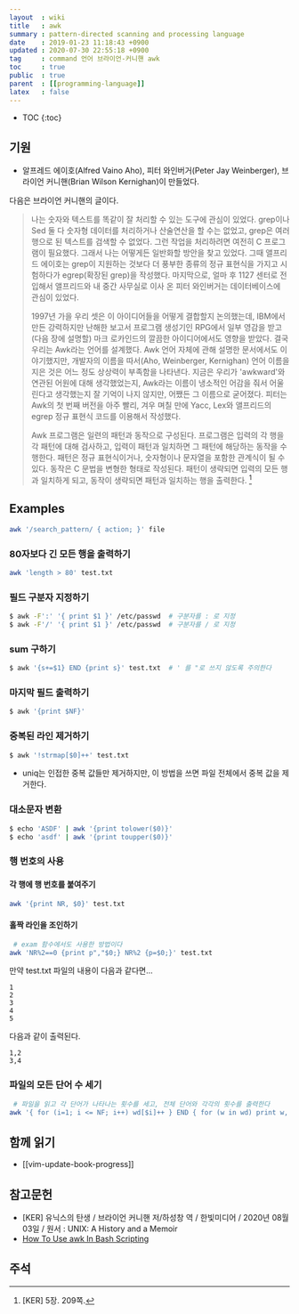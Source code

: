 ```yaml
---
layout  : wiki
title   : awk
summary : pattern-directed scanning and processing language
date    : 2019-01-23 11:18:43 +0900
updated : 2020-07-30 22:55:18 +0900
tag     : command 언어 브라이언-커니핸 awk
toc     : true
public  : true
parent  : [[programming-language]]
latex   : false
---
```

* TOC
{:toc}

## 기원

- 알프레드 에이호(Alfred Vaino Aho), 피터 와인버거(Peter Jay Weinberger), 브라이언 커니핸(Brian Wilson Kernighan)이 만들었다.

다음은 브라이언 커니핸의 글이다.

> 나는 숫자와 텍스트를 똑같이 잘 처리할 수 있는 도구에 관심이 있었다.
grep이나 Sed 둘 다 숫자형 데이터를 처리하거나 산술연산을 할 수는 없었고, grep은 여러 행으로 된 텍스트를 검색할 수 없었다.
그런 작업을 처리하려면 여전히 C 프로그램이 필요했다.
그래서 나는 어떻게든 일반화할 방안을 찾고 있었다.
그때 앨프리드 에이호는 grep이 지원하는 것보다 더 풍부한 종류의 정규 표현식을 가지고 시험하다가 egrep(확장된 grep)을 작성했다.
마지막으로, 얼마 후 1127 센터로 전입해서 앨프리드와 내 중간 사무실로 이사 온 피터 와인버거는 데이터베이스에 관심이 있었다.
>
> 1997년 가을 우리 셋은 이 아이디어들을 어떻게 결합할지 논의했는데,
IBM에서 만든 강력하지만 난해한 보고서 프로그램 생성기인 RPG에서 일부 영감을 받고 (다음 장에 설명할) 마크 로카인드의 깔끔한 아이디어에서도 영향을 받았다.
결국 우리는 Awk라는 언어를 설계했다.
Awk 언어 자체에 관해 설명한 문서에서도 이야기했지만, 개발자의 이름을 따서(Aho, Weinberger, Kernighan) 언어 이름을 지은 것은 어느 정도 상상력이 부족함을 나타낸다.
지금은 우리가 'awkward'와 연관된 어원에 대해 생각했었는지, Awk라는 이름이 냉소적인 어감을 줘서 어울린다고 생각했는지 잘 기억이 나지 않지만,
어쨌든 그 이름으로 굳어졌다.
피터는 Awk의 첫 번째 버전을 아주 빨리, 겨우 며칠 만에 Yacc, Lex와 앨프리드의 egrep 정규 표현식 코드를 이용해서 작성했다.
>
> Awk 프로그램은 일련의 패턴과 동작으로 구성된다.
프로그램은 입력의 각 행을 각 패턴에 대해 검사하고, 입력이 패턴과 일치하면 그 패턴에 해당하는 동작을 수행한다.
패턴은 정규 표현식이거나, 숫자형이나 문자열을 포함한 관계식이 될 수 있다.
동작은 C 문법을 변형한 형태로 작성된다.
패턴이 생략되면 입력의 모든 행과 일치하게 되고, 동작이 생략되면 패턴과 일치하는 행을 출력한다.
[^KER-5-209]

## Examples

```sh
awk '/search_pattern/ { action; }' file
```

### 80자보다 긴 모든 행을 출력하기
```sh
awk 'length > 80' test.txt
```

### 필드 구분자 지정하기
```sh
$ awk -F':' '{ print $1 }' /etc/passwd  # 구분자를 : 로 지정
$ awk -F'/' '{ print $1 }' /etc/passwd  # 구분자를 / 로 지정
```

### sum 구하기
```sh
$ awk '{s+=$1} END {print s}' test.txt  # ' 를 "로 쓰지 않도록 주의한다
```

### 마지막 필드 출력하기
```sh
$ awk '{print $NF}'
```

### 중복된 라인 제거하기
```sh
$ awk '!strmap[$0]++' test.txt
```
* uniq는 인접한 중복 값들만 제거하지만, 이 방법을 쓰면 파일 전체에서 중복 값을 제거한다.

### 대소문자 변환
```sh
$ echo 'ASDF' | awk '{print tolower($0)}'
$ echo 'asdf' | awk '{print toupper($0)}'
```

### 행 번호의 사용
#### 각 행에 행 번호를 붙여주기
```sh
awk '{print NR, $0}' test.txt
```

#### 홀짝 라인을 조인하기
```sh
 # exam 함수에서도 사용한 방법이다
awk 'NR%2==0 {print p","$0;} NR%2 {p=$0;}' test.txt
```

만약 test.txt 파일의 내용이 다음과 같다면...

```
1
2
3
4
5
```

다음과 같이 출력된다.

```
1,2
3,4
```

### 파일의 모든 단어 수 세기

```sh
 # 파일을 읽고 각 단어가 나타나는 횟수를 세고, 전체 단어와 각각의 횟수를 출력한다
awk '{ for (i=1; i <= NF; i++) wd[$i]++ } END { for (w in wd) print w, wd[w] }' test.txt
```

## 함께 읽기
* [[vim-update-book-progress]]

## 참고문헌

- [KER] 유닉스의 탄생 / 브라이언 커니핸 저/하성창 역 / 한빛미디어 / 2020년 08월 03일 / 원서 : UNIX: A History and a Memoir
- [How To Use awk In Bash Scripting](https://www.cyberciti.biz/faq/bash-scripting-using-awk/ )

## 주석

[^KER-5-209]: [KER] 5장. 209쪽.

